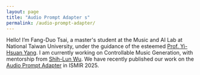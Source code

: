 ```yaml
---
layout: page
title: "Audio Prompt Adapter s"
permalink: /audio-prompt-adapter/
---
```


Hello! I’m Fang-Duo Tsai, a master's student at the Music and AI Lab at National Taiwan University, under the guidance of the esteemed [Prof. Yi-Hsuan Yang](https://www.ee.ntu.edu.tw/profile1.php?id=1090726). I am currently working on Controllable Music Generation, with mentorship from [Shih-Lun Wu](https://slseanwu.github.io/). We have recently published our work on the [Audio Prompt Adapter](https://young-almond-689.notion.site/Audio-Prompt-Adapter-fbbfeb0608664f61a6bf894d56e85820) in ISMIR 2025.